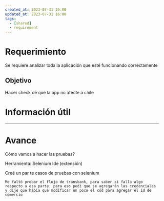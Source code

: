 ```yaml
---
created_at: 2023-07-31 16:00
updated_at: 2023-07-31 16:00
tags:
  - [shared]
  - requirement
---
```




# Requerimiento

Se requiere analizar toda la aplicación que esté funcionando correctamente

## Objetivo

Hacer check de que la app no afecte a chile


# Información útil



---
# Avance

Cómo vamos a hacer las pruebas?

Herramienta: Selenium Ide (extensión)

Creé un par te casos de pruebas con selenium

	Me faltó probar el flujo de transbank, para saber si falla algo respecto a esa parte. para eso pedi que se agregarán las credenciales y dije que habia que modificar un poco el cód para agregar el id de comercio